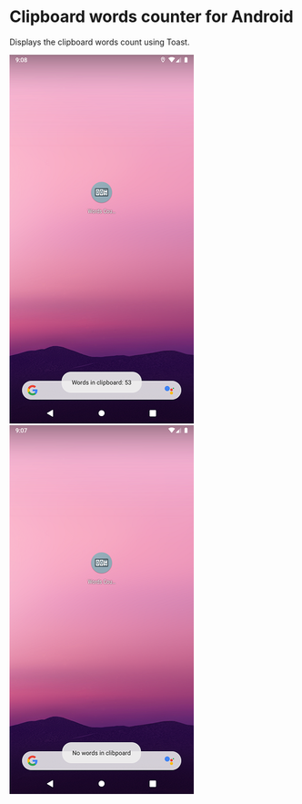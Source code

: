 # Clipboard words counter for Android
Displays the clipboard words count using Toast.

![](images/Screenshot_small.png)
![](images/Screenshot_no_words_small.png)
